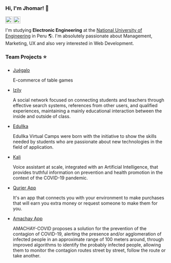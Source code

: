 ### Hi, I'm Jhomar! 👋

<a href="https://www.linkedin.com/in/jhomar-astuyauri/">
  <img align="left" alt="Jhomar Astuyauri | LinkdeIN" width="22px" src="https://cdn.jsdelivr.net/npm/simple-icons@v3/icons/linkedin.svg" />
</a>

<a href="https://www.facebook.com/jhomar.astuyauriherencia.12/">
  <img align="left" alt="Jhomar Astuyauri | Facebook" width="22px" src="https://simpleicons.org/icons/facebook.svg" />
</a>

<br /><br />
I'm studying **Electronic Engineering** at the [National University of Engineering](https://www.facebook.com/UNIoficial.pe) in Peru :earth_americas:. I'm absolutely passionate about Management, Marketing, UX and also very interested in Web Development.

### Team Projects :star:

- [Juégalo](https://github.com/Jhomar1158-ux/ecommerce-de-juegos-de-mesa)

  E-commerce of table games

- [Izily](https://github.com/JoCGM09/Izily-React)

  A social network focused on connecting students and teachers through effective search systems, references from other users, and qualified experiences, maintaining a mainly   educational interaction between the inside and outside of class.
 
- [Edullka](https://edullka.github.io/)

  Edullka Virtual Camps were born with the initiative to show the skills needed by students who are passionate about new technologies in the field of application.

- [Kali](https://github.com/Jhomar1158-ux/KaliTeamUNI)

  Voice assistant at scale, integrated with an Artificial Intelligence, that provides truthful information on prevention and health promotion in the context of the COVID-19 pandemic.
  
  
- [Qurier App](https://quierounqurier.epizy.com/)
  
  It's an app that connects you with your environment to make purchases that will earn you extra money or request someone to make them for you.
  
- [Amachay App](https://github.com/Jhomar1158-ux/Project-Amachay)
  
  AMACHAY-COVID proposes a solution for the prevention of the contagion of COVID-19, alerting the presence and/or agglomeration of infected people in an approximate range of   100 meters around, through improved algorithms to identify the probably infected people, allowing them to monitor the contagion routes street by street, follow the route or   take another.
